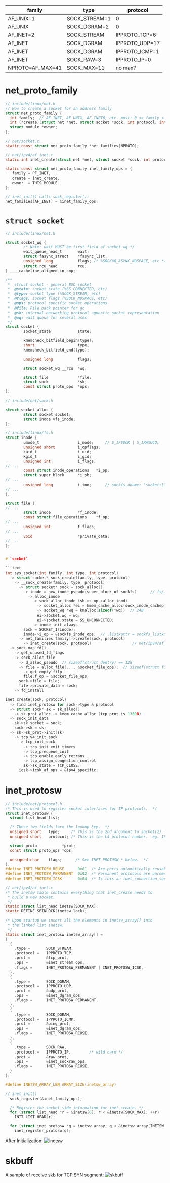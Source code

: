 

| family | type | protocol |
| --- | --- | --- |
| AF_UNIX=1 | SOCK_STREAM=1 | 0
| AF_UNIX | SOCK_DGRAM=2 | 0
| AF_INET=2 | SOCK_STREAM | IPPROTO_TCP=6 |
| AF_INET | SOCK_DGRAM | IPPROTO_UDP=17 |
| AF_INET | SOCK_DGRAM | IPPROTO_ICMP=1 |
| AF_INET | SOCK_RAW=3 | IPPROTO_IP=0 |
| NPROTO=AF_MAX=41 | SOCK_MAX=11 | no max?|

# net_proto_family

```c
// include/linux/net.h
// How to create a socket for an address family
struct net_proto_family {
  int family;  // AF_INET, AF_UNIX, AF_INET6, etc. must: 0 <= family < NPROTO
  int (*create)(struct net *net, struct socket *sock, int protocol, int kern);
  struct module *owner;
};

```


```c
// net/socket.c
static const struct net_proto_family *net_families[NPROTO];

// net/ipv4/af_inet.c
static int inet_create(struct net *net, struct socket *sock, int protocol, int kern);

static const struct net_proto_family inet_family_ops = {
  .family = PF_INET,
  .create = inet_create,
  .owner  = THIS_MODULE
};

// inet_init() calls sock_register():
net_families[AF_INET] = &inet_family_ops;
```

# `struct socket`
```c
// include/linux/net.h

struct socket_wq {
        /* Note: wait MUST be first field of socket_wq */
        wait_queue_head_t       wait;
        struct fasync_struct    *fasync_list;
        unsigned long           flags; /* %SOCKWQ_ASYNC_NOSPACE, etc */
        struct rcu_head         rcu;
} ____cacheline_aligned_in_smp;

/**
 *  struct socket - general BSD socket
 *  @state: socket state (%SS_CONNECTED, etc)
 *  @type: socket type (%SOCK_STREAM, etc)
 *  @flags: socket flags (%SOCK_NOSPACE, etc)
 *  @ops: protocol specific socket operations
 *  @file: File back pointer for gc
 *  @sk: internal networking protocol agnostic socket representation
 *  @wq: wait queue for several uses
 */
struct socket {
        socket_state            state;

        kmemcheck_bitfield_begin(type);
        short                   type;
        kmemcheck_bitfield_end(type);

        unsigned long           flags;

        struct socket_wq __rcu  *wq;

        struct file             *file;
        struct sock             *sk;
        const struct proto_ops  *ops;
};

// include/net/sock.h

struct socket_alloc {
        struct socket socket;
        struct inode vfs_inode;
};

// include/linux/fs.h
struct inode {
        umode_t                 i_mode;     // S_IFSOCK | S_IRWXUGO;
        unsigned short          i_opflags;
        kuid_t                  i_uid;
        kgid_t                  i_gid;
        unsigned int            i_flags;
// ...
        const struct inode_operations   *i_op;
        struct super_block      *i_sb;
// ...
        unsigned long           i_ino;      // sockfs_dname: "socket:[%lu]"
// ...
};

struct file {
// ...
        struct inode            *f_inode;
        const struct file_operations    *f_op;
// ...
        unsigned int            f_flags;
// ...
        void                    *private_data;
// ...
};


# `socket`

```text
int sys_socket(int family, int type, int protocol)
  -> struct socket* sock_create(family, type, protocol)
    -> __sock_create(family, type, protocol)
      -> struct socket* sock = sock_alloc()
        -> inode = new_inode_pseudo(super_block of sockfs)      // fs/inode.c
          -> alloc_inode
            -> sock_alloc_inode (sb->s_op->alloc_inod)
              -> socket_alloc *ei = kmem_cache_alloc(sock_inode_cachep)  // 306B
              -> socket_wq *wq = kmalloc(sizeof(*wq))  // 24B
              ei->socket.wq = wq;
              ei->socket.state = SS_UNCONNECTED;
            -> inode_init_always
        sock = SOCKET_I(inode);
        inode->i_op = &sockfs_inode_ops;  // .listxattr = sockfs_listxattr,
      -> net_families[family]->create(sock, protocol)
        -> inet_create(sock, protocol)                  // net/ipv4/af_inet.c
  -> sock_map_fd()
    -> get_unused_fd_flags
    -> sock_alloc_file
      -> d_alloc_pseudo  // sizeof(struct dentry) == 128
      -> file = alloc_file(..., &socket_file_ops);  // sizeof(struct file) == 140
        -> get_empty_filp
        file.f_op = &socket_file_ops
      sock->file = file;
      file->private_data = sock;
    -> fd_install

inet_create(sock, protocol)
  -> find inet_protosw for sock->type & protocol
  -> struct sock* sk = sk_alloc()
    -> sk_prot_alloc -> kmem_cache_alloc (tcp_prot is 1360B)
  -> sock_init_data
    sk->sk_socket = sock;
    sock->sk = sk;
  -> sk->sk_prot->init(sk)
    -> tcp_v4_init_sock
      -> tcp_init_sock
        -> tcp_init_xmit_timers
        -> tcp_prequeue_init
        -> tcp_enable_early_retrans
        -> tcp_assign_congestion_control
        sk->sk_state = TCP_CLOSE;
      icsk->icsk_af_ops = &ipv4_specific;
```

# inet_protosw

```c
// include/net/protocol.h
/* This is used to register socket interfaces for IP protocols.  */
struct inet_protosw {
  struct list_head list;

  /* These two fields form the lookup key.  */
  unsigned short   type;     /* This is the 2nd argument to socket(2).  eg. SOCK_STREAM, SOCK_DGRAM */
  unsigned short   protocol; /* This is the L4 protocol number.  eg. IPPROTO_TCP, IPPROTO_TCP */

  struct proto           *prot;
  const struct proto_ops *ops;
  
  unsigned char    flags;      /* See INET_PROTOSW_* below.  */
};
#define INET_PROTOSW_REUSE      0x01  /* Are ports automatically reusable? */
#define INET_PROTOSW_PERMANENT  0x02  /* Permanent protocols are unremovable. */
#define INET_PROTOSW_ICSK       0x04  /* Is this an inet_connection_sock? */
```

```c
// net/ipv4/af_inet.c
/* The inetsw table contains everything that inet_create needs to
 * build a new socket.
 */
static struct list_head inetsw[SOCK_MAX];
static DEFINE_SPINLOCK(inetsw_lock);

/* Upon startup we insert all the elements in inetsw_array[] into
 * the linked list inetsw.
 */
static struct inet_protosw inetsw_array[] =
{
  {
    .type =       SOCK_STREAM,
    .protocol =   IPPROTO_TCP,
    .prot =       &tcp_prot,
    .ops =        &inet_stream_ops,
    .flags =      INET_PROTOSW_PERMANENT | INET_PROTOSW_ICSK,
  },
  {
    .type =       SOCK_DGRAM,
    .protocol =   IPPROTO_UDP,
    .prot =       &udp_prot,
    .ops =        &inet_dgram_ops,
    .flags =      INET_PROTOSW_PERMANENT,
  },
  {
    .type =       SOCK_DGRAM,
    .protocol =   IPPROTO_ICMP,
    .prot =       &ping_prot,
    .ops =        &inet_dgram_ops,
    .flags =      INET_PROTOSW_REUSE,
  },
  {
    .type =       SOCK_RAW,
    .protocol =   IPPROTO_IP,        /* wild card */
    .prot =       &raw_prot,
    .ops =        &inet_sockraw_ops,
    .flags =      INET_PROTOSW_REUSE,
  }
};

#define INETSW_ARRAY_LEN ARRAY_SIZE(inetsw_array)

// inet_init()
  sock_register(&inet_family_ops);

  /* Register the socket-side information for inet_create. */
  for (struct list_head *r = &inetsw[0]; r < &inetsw[SOCK_MAX]; ++r)
    INIT_LIST_HEAD(r);

  for (struct inet_protosw *q = inetsw_array; q < &inetsw_array[INETSW_ARRAY_LEN]; ++q)
    inet_register_protosw(q);
```

After Initialization:
![inetsw](inetsw.png)

# skbuff
A sample of receive skb for TCP SYN segment:
![skbuff](skbuff.png)


